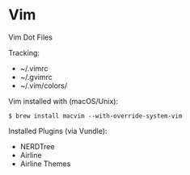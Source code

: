 # Vim
Vim Dot Files

Tracking:
* ~/.vimrc
* ~/.gvimrc
* ~/.vim/colors/


Vim installed with (macOS/Unix):
```
$ brew install macvim --with-override-system-vim
```


Installed Plugins (via Vundle):
* NERDTree
* Airline
* Airline Themes
